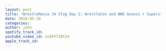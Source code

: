 ```yaml
---
layout: post
title: "WrestleMania 34 Vlog Day 2: WrestleCon and WWE Axxess + Superstore"
date: 2018-05-10
categories:
author: john
spotify_track_id: 
youtube_video_id: vcbFFfJDt24
apple_track_id: 
---
```

